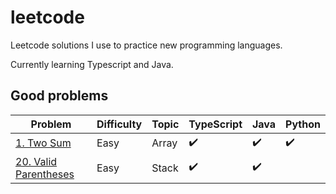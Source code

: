 # leetcode
Leetcode solutions I use to practice new programming languages.

Currently learning Typescript and Java.

## Good problems
| Problem                                                                   | Difficulty | Topic | TypeScript | Java | Python | 
| ------------------------------------------------------------------------- | ---------- | ----- | ---------- | ---- | ------ |
| [1. Two Sum](https://leetcode.com/problems/two-sum/)                      | Easy       | Array | ✔️        |  ✔️  |  ✔️   |
| [20. Valid Parentheses](https://leetcode.com/problems/valid-parentheses/) | Easy       | Stack | ✔️        |  ✔️  |      |
